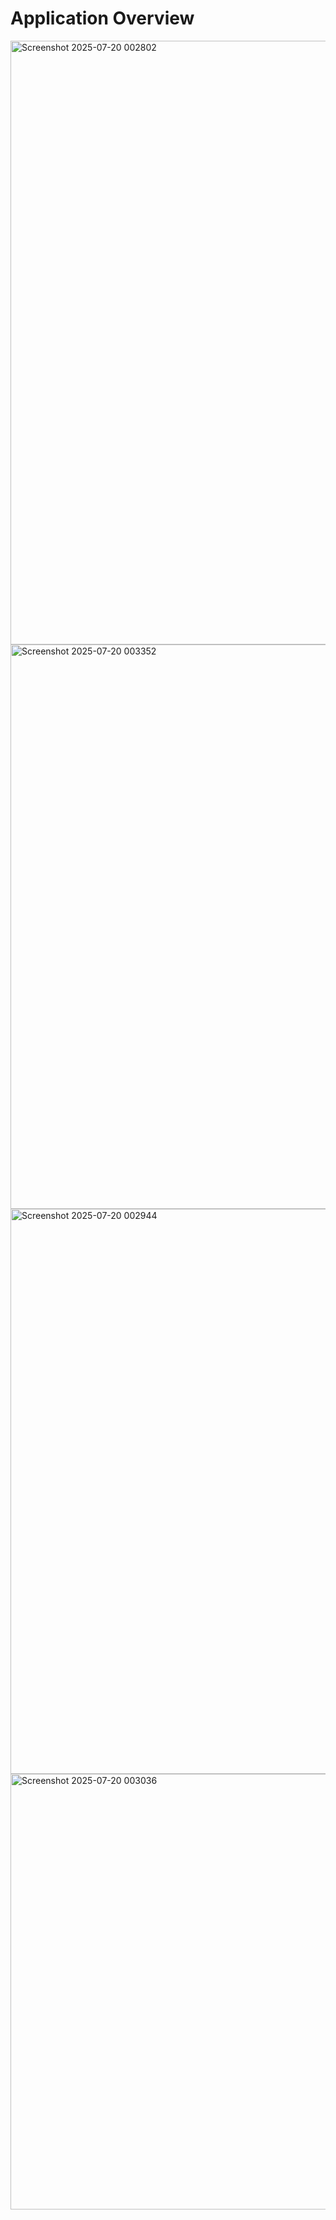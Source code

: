 # Application Overview

<img width="1919" height="966" alt="Screenshot 2025-07-20 002802" src="https://github.com/user-attachments/assets/0856f3a4-2109-4c20-8f68-81e6b6e3babb" />
<img width="1919" height="903" alt="Screenshot 2025-07-20 003352" src="https://github.com/user-attachments/assets/38ec7c70-8567-474f-8222-fafb2f44bc5c" />
<img width="1919" height="904" alt="Screenshot 2025-07-20 002944" src="https://github.com/user-attachments/assets/1a716f39-9ff5-48e8-8311-61c6b336352a" />
<img width="1695" height="697" alt="Screenshot 2025-07-20 003036" src="https://github.com/user-attachments/assets/104da4cd-b1c8-4a7a-87bd-71b5f1f25c27" />
